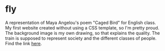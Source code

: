 # fly
A representation of Maya Angelou's poem "Caged Bird" for English class.
My first website created without using a CSS template, so I'm pretty proud.
The background image is my own drawing, so that explains the quality.
The train is supposed to represent society and the different classes of people.
<br>
Find the link <a target="_blank" href="http://alan-ma.github.io/fly/">here</a>.

